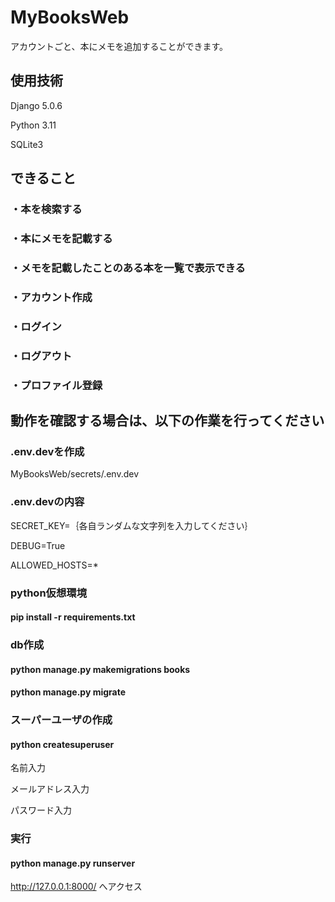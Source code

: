 # MyBooksWeb

アカウントごと、本にメモを追加することができます。

## 使用技術

Django 5.0.6

Python 3.11

SQLite3

## できること

### ・本を検索する

### ・本にメモを記載する

### ・メモを記載したことのある本を一覧で表示できる

### ・アカウント作成

### ・ログイン

### ・ログアウト

### ・プロファイル登録

## 動作を確認する場合は、以下の作業を行ってください

### .env.devを作成

MyBooksWeb/secrets/.env.dev

### .env.devの内容

SECRET_KEY=｛各自ランダムな文字列を入力してください｝

DEBUG=True

ALLOWED_HOSTS=*

### python仮想環境


#### pip install -r requirements.txt


### db作成


#### python manage.py makemigrations books

#### python manage.py migrate


### スーパーユーザの作成


#### python createsuperuser


名前入力

メールアドレス入力

パスワード入力

### 実行


#### python manage.py runserver


http://127.0.0.1:8000/ へアクセス


